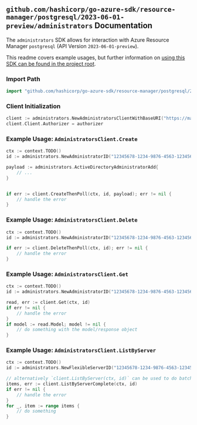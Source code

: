 
## `github.com/hashicorp/go-azure-sdk/resource-manager/postgresql/2023-06-01-preview/administrators` Documentation

The `administrators` SDK allows for interaction with Azure Resource Manager `postgresql` (API Version `2023-06-01-preview`).

This readme covers example usages, but further information on [using this SDK can be found in the project root](https://github.com/hashicorp/go-azure-sdk/tree/main/docs).

### Import Path

```go
import "github.com/hashicorp/go-azure-sdk/resource-manager/postgresql/2023-06-01-preview/administrators"
```


### Client Initialization

```go
client := administrators.NewAdministratorsClientWithBaseURI("https://management.azure.com")
client.Client.Authorizer = authorizer
```


### Example Usage: `AdministratorsClient.Create`

```go
ctx := context.TODO()
id := administrators.NewAdministratorID("12345678-1234-9876-4563-123456789012", "example-resource-group", "serverName", "objectId")

payload := administrators.ActiveDirectoryAdministratorAdd{
	// ...
}


if err := client.CreateThenPoll(ctx, id, payload); err != nil {
	// handle the error
}
```


### Example Usage: `AdministratorsClient.Delete`

```go
ctx := context.TODO()
id := administrators.NewAdministratorID("12345678-1234-9876-4563-123456789012", "example-resource-group", "serverName", "objectId")

if err := client.DeleteThenPoll(ctx, id); err != nil {
	// handle the error
}
```


### Example Usage: `AdministratorsClient.Get`

```go
ctx := context.TODO()
id := administrators.NewAdministratorID("12345678-1234-9876-4563-123456789012", "example-resource-group", "serverName", "objectId")

read, err := client.Get(ctx, id)
if err != nil {
	// handle the error
}
if model := read.Model; model != nil {
	// do something with the model/response object
}
```


### Example Usage: `AdministratorsClient.ListByServer`

```go
ctx := context.TODO()
id := administrators.NewFlexibleServerID("12345678-1234-9876-4563-123456789012", "example-resource-group", "serverName")

// alternatively `client.ListByServer(ctx, id)` can be used to do batched pagination
items, err := client.ListByServerComplete(ctx, id)
if err != nil {
	// handle the error
}
for _, item := range items {
	// do something
}
```
